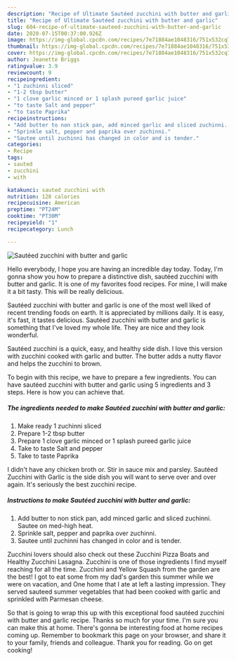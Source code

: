 ```yaml
---
description: "Recipe of Ultimate Sautéed zucchini with butter and garlic"
title: "Recipe of Ultimate Sautéed zucchini with butter and garlic"
slug: 604-recipe-of-ultimate-sauteed-zucchini-with-butter-and-garlic
date: 2020-07-15T00:37:00.926Z
image: https://img-global.cpcdn.com/recipes/7e71884ae1048316/751x532cq70/sauteed-zucchini-with-butter-and-garlic-recipe-main-photo.jpg
thumbnail: https://img-global.cpcdn.com/recipes/7e71884ae1048316/751x532cq70/sauteed-zucchini-with-butter-and-garlic-recipe-main-photo.jpg
cover: https://img-global.cpcdn.com/recipes/7e71884ae1048316/751x532cq70/sauteed-zucchini-with-butter-and-garlic-recipe-main-photo.jpg
author: Jeanette Briggs
ratingvalue: 3.9
reviewcount: 9
recipeingredient:
- "1 zuchinni sliced"
- "1-2 tbsp butter"
- "1 clove garlic minced or 1 splash pureed garlic juice"
- "to taste Salt and pepper"
- "to taste Paprika"
recipeinstructions:
- "Add butter to non stick pan, add minced garlic and sliced zuchinni. Sautee on med-high heat."
- "Sprinkle salt, pepper and paprika over zuchinni."
- "Sautee until zuchinni has changed in color and is tender."
categories:
- Recipe
tags:
- sauted
- zucchini
- with

katakunci: sauted zucchini with 
nutrition: 128 calories
recipecuisine: American
preptime: "PT24M"
cooktime: "PT30M"
recipeyield: "1"
recipecategory: Lunch

---
```



![Sautéed zucchini with butter and garlic](https://img-global.cpcdn.com/recipes/7e71884ae1048316/751x532cq70/sauteed-zucchini-with-butter-and-garlic-recipe-main-photo.jpg)

Hello everybody, I hope you are having an incredible day today. Today, I'm gonna show you how to prepare a distinctive dish, sautéed zucchini with butter and garlic. It is one of my favorites food recipes. For mine, I will make it a bit tasty. This will be really delicious.

Sautéed zucchini with butter and garlic is one of the most well liked of recent trending foods on earth. It is appreciated by millions daily. It is easy, it's fast, it tastes delicious. Sautéed zucchini with butter and garlic is something that I've loved my whole life. They are nice and they look wonderful.

Sautéed zucchini is a quick, easy, and healthy side dish. I love this version with zucchini cooked with garlic and butter. The butter adds a nutty flavor and helps the zucchini to brown.


To begin with this recipe, we have to prepare a few ingredients. You can have sautéed zucchini with butter and garlic using 5 ingredients and 3 steps. Here is how you can achieve that.

<!--inarticleads1-->

##### The ingredients needed to make Sautéed zucchini with butter and garlic:

1. Make ready 1 zuchinni sliced
1. Prepare 1-2 tbsp butter
1. Prepare 1 clove garlic minced or 1 splash pureed garlic juice
1. Take to taste Salt and pepper
1. Take to taste Paprika


I didn&#39;t have any chicken broth or. Stir in sauce mix and parsley. Sautéed Zucchini with Garlic is the side dish you will want to serve over and over again. It&#39;s seriously the best zucchini recipe. 

<!--inarticleads2-->

##### Instructions to make Sautéed zucchini with butter and garlic:

1. Add butter to non stick pan, add minced garlic and sliced zuchinni. Sautee on med-high heat.
1. Sprinkle salt, pepper and paprika over zuchinni.
1. Sautee until zuchinni has changed in color and is tender.


Zucchini lovers should also check out these Zucchini Pizza Boats and Healthy Zucchini Lasagna. Zucchini is one of those ingredients I find myself reaching for all the time. Zucchini and Yellow Squash from the garden are the best! I got to eat some from my dad&#39;s garden this summer while we were on vacation, and One home that I ate at left a lasting impression. They served sauteed summer vegetables that had been cooked with garlic and sprinkled with Parmesan cheese. 

So that is going to wrap this up with this exceptional food sautéed zucchini with butter and garlic recipe. Thanks so much for your time. I'm sure you can make this at home. There's gonna be interesting food at home recipes coming up. Remember to bookmark this page on your browser, and share it to your family, friends and colleague. Thank you for reading. Go on get cooking!
